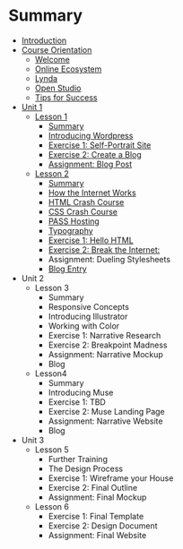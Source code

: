 # Summary

* [Introduction](README.md)
* [Course Orientation](course-orientation.md)
  * [Welcome](course-orientation/welcome.md)
  * [Online Ecosystem](course-orientation/online-ecosystem.md)
  * [Lynda ](course-orientation/lynda.md)
  * [Open Studio ](course-orientation/open-studio.md)
  * [Tips for Success](course-orientation/tips-for-success.md)
* [Unit 1](unit-1.md)
  * [Lesson 1](unit-1/lesson-1.md)
    * [Summary](unit-1/lesson-1/summary.md)
    * [Introducing Wordpress](unit-1/lesson-1/introducing-wordpress.md)
    * [Exercise 1: Self-Portrait Site](unit-1/lesson-1/exercise-1-self-portrait-site.md)
    * [Exercise 2: Create a Blog](unit-1/lesson-1/exercise-2-create-a-blog.md)
    * [Assignment: Blog Post](unit-1/lesson-1/assignment-blog-post.md)
  * [Lesson 2](lesson-2.md)
    * [Summary](lesson-2/summary.md)
    * [How the Internet Works](lesson-2/how-the-internet-works.md)
    * [HTML Crash Course](lesson-2/intro-to-html.md)
    * [CSS Crash Course](lesson-2/css-crash-course.md)
    * [PASS Hosting](lesson-2/pass-hosting.md)
    * [Typography](lesson-2/typography.md)
    * [Exercise 1: Hello HTML  ](lesson-2/exercise-1break-the-internet.md)
    * [Exercise 2: Break the Internet:](lesson-2/exercise-2-hello-world.md)
    * Assignment: Dueling Stylesheets
    * [Blog Entry](lesson-2/blog-entry.md)
* Unit 2
  * Lesson 3
    * Summary
    * Responsive Concepts
    * Introducing Illustrator
    * Working with Color
    * Exercise 1: Narrative Research
    * Exercise 2: Breakpoint Madness
    * Assignment: Narrative Mockup 
    * Blog
  * Lesson4
    * Summary
    * Introducing Muse
    * Exercise 1: TBD
    * Exercise 2: Muse Landing Page
    * Assignment: Narrative Website
    * Blog
* Unit 3
  * Lesson 5
    * Further Training
    * The Design Process
    * Exercise 1: Wireframe your House
    * Exercise 2: Final Outline
    * Assignment: Final Mockup
  * Lesson 6
    * Exercise 1: Final Template
    * Exercise 2: Design Document
    * Assignment: Final Website



